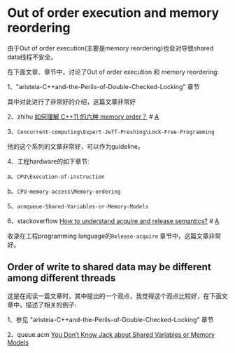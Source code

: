# Out of order execution and memory reordering

由于Out of order execution(主要是memory reordering)也会对导致shared data线程不安全。

在下面文章、章节中，讨论了Out of order execution 和 memory reordering: 



1、"aristeia-C++and-the-Perils-of-Double-Checked-Locking" 章节

其中对此进行了非常好的介绍，这篇文章非常好

2、zhihu [如何理解 C++11 的六种 memory order？](https://www.zhihu.com/question/24301047) # [A](https://www.zhihu.com/question/24301047/answer/1193956492)

3、`Concurrent-computing\Expert-Jeff-Preshing\Lock-Free-Programming`

他的这个系列的文章非常好，可以作为guideline。

4、工程hardware的如下章节:

a、`CPU\Execution-of-instruction`

b、`CPU-memory-access\Memory-ordering`

5、`acmqueue-Shared-Variables-or-Memory-Models`

6、stackoverflow [How to understand acquire and release semantics?](https://stackoverflow.com/questions/24565540/how-to-understand-acquire-and-release-semantics) # [A](https://stackoverflow.com/a/9764313)

收录在工程programming language的`Release-acquire` 章节中，这篇文章非常好。

## Order of write to shared data may be different among different threads

这是在阅读一篇文章时，其中提出的一个观点，我觉得这个观点比较好，在下面文章中，描述了相关的例子:

1、参见 "aristeia-C++and-the-Perils-of-Double-Checked-Locking" 章节

2、queue.acm [You Don’t Know Jack about Shared Variables or Memory Models](https://queue.acm.org/detail.cfm?id=2088916)





